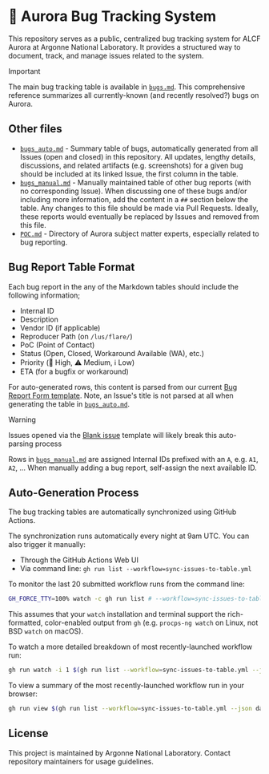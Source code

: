 # :bug: Aurora Bug Tracking System

This repository serves as a public, centralized bug tracking system for ALCF Aurora at Argonne National Laboratory. It provides a structured way to document, track, and manage issues related to the system.

> [!IMPORTANT]
> The main bug tracking table is available in [`bugs.md`](bugs.md). This comprehensive reference summarizes all currently-known (and recently resolved?) bugs on Aurora. 

## Other files

- [`bugs_auto.md`](bugs_auto.md) - Summary table of bugs, automatically generated from all Issues (open and closed) in this repository. All updates, lengthy details, discussions, and related artifacts (e.g. screenshots) for a given bug should be included at its linked Issue, the first column in the table.
- [`bugs_manual.md`](bugs_manual.md) - Manually maintained table of other bug reports (with no corresponding Issue). When discussing one of these bugs and/or including more information, add the content in a `##` section below the table. Any changes to this file should be made via Pull Requests. Ideally, these reports would eventually be replaced by Issues and removed from this file. 
- [`POC.md`](POC.md) - Directory of Aurora subject matter experts, especially related to bug reporting.

## Bug Report Table Format

Each bug report in the any of the Markdown tables should include the following information; 
- Internal ID
- Description
- Vendor ID (if applicable)
- Reproducer Path (on `/lus/flare/`)
- PoC (Point of Contact)
- Status (Open, Closed, Workaround Available (WA), etc.)
- Priority (🚨 High, ⚠️ Medium, ℹ️ Low)
- ETA (for a bugfix or workaround)

For auto-generated rows, this content is parsed from our current [Bug Report Form template](https://github.com/argonne-lcf/AuroraBugTracking-test/issues/new?template=BugReportForm.yaml). Note, an Issue's title is not parsed at all when generating the table in [`bugs_auto.md`](bugs_auto.md). 

> [!WARNING]
> Issues opened via the [Blank issue](https://github.com/argonne-lcf/AuroraBugTracking-test/issues/new) template will likely break this auto-parsing process

Rows in [`bugs_manual.md`](bugs_manual.md) are assigned Internal IDs prefixed with an `A`, e.g. `A1`, `A2`, ... When manually adding a bug report, self-assign the next available ID.

## Auto-Generation Process

The bug tracking tables are automatically synchronized using GitHub Actions. 

<!-- The process works as follows:

1. A GitHub Action parses all open and closed Issues in the repository
2. Generates a formatted table from the Issues
3. Merges this with the manually-curated table in [`bugs_manual.md`](bugs_manual.md)
4. Updates [`bugs.md`](bugs.md) with the combined results
--> 

The synchronization runs automatically every night at 9am UTC. You can also trigger it manually:
- Through the GitHub Actions Web UI
- Via command line: `gh run list --workflow=sync-issues-to-table.yml`

To monitor the last 20 submitted workflow runs from the command line:
```bash
GH_FORCE_TTY=100% watch -c gh run list # --workflow=sync-issues-to-table.yml
```
This assumes that your `watch` installation and terminal support the rich-formatted, color-enabled output from `gh` (e.g. `procps-ng watch` on Linux, not BSD `watch` on macOS).

To watch a more detailed breakdown of most recently-launched workflow run:
```bash
gh run watch -i 1 $(gh run list --workflow=sync-issues-to-table.yml --json databaseId --jq '.[0].databaseId')
```

To view a summary of the most recently-launched workflow run in your browser:
```bash
gh run view $(gh run list --workflow=sync-issues-to-table.yml --json databaseId --jq '.[0].databaseId') -w
```

## License

This project is maintained by Argonne National Laboratory. Contact repository maintainers for usage guidelines.
